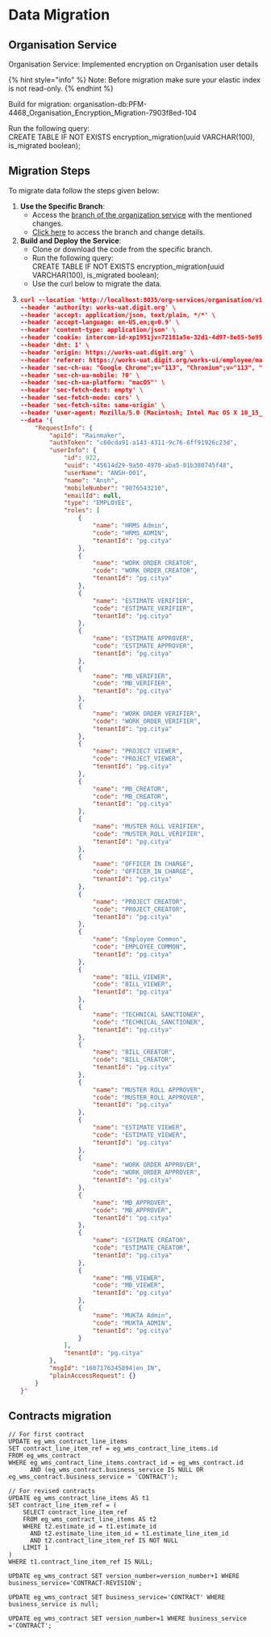 # Data Migration

## Organisation Service

Organisation Service: Implemented encryption on Organisation user details

{% hint style="info" %}
Note: Before migration make sure your elastic index is not read-only.
{% endhint %}

Build for migration: organisation-db:PFM-4468\_Organisation\_Encryption\_Migration-7903f8ed-104

Run the following query:\
CREATE TABLE IF NOT EXISTS encryption\_migration(uuid VARCHAR(100), is\_migrated boolean);

## &#x20;Migration Steps

To migrate data follow the steps given below:

1. **Use the Specific Branch**:
   * Access the [branch of the organization service](https://github.com/egovernments/DIGIT-Works/tree/7903f8edd7c3e4572b676efee0f09b7fc9474324/backend/organisation) with the mentioned changes.&#x20;
   * [Click here](https://github.com/egovernments/DIGIT-Works/tree/PFM-4468\_Organisation\_Encryption\_Migration/backend/organisation) to access the branch and change details.
2. **Build and Deploy the Service**:
   * Clone or download the code from the specific branch.
   * Run the following query:\
     CREATE TABLE IF NOT EXISTS encryption\_migration(uuid VARCHAR(100), is\_migrated boolean);
   * Use the curl below to migrate the data.
3. ```json
   curl --location 'http://localhost:8035/org-services/organisation/v1/_migrate' \
   --header 'authority: works-uat.digit.org' \
   --header 'accept: application/json, text/plain, */*' \
   --header 'accept-language: en-US,en;q=0.9' \
   --header 'content-type: application/json' \
   --header 'cookie: intercom-id-xp1951jv=72181a5e-32d1-4d97-8e85-5e9574ee7ede; intercom-device-id-xp1951jv=9586a950-3d1e-4818-bae2-c9673e615146; _ga=GA1.1.1354941045.1656251739; _ga_H9YC8FEN6F=GS1.1.1684744433.6.1.1684744462.31.0.0; amp_fef1e8=7b52e48b-c09e-406a-aedb-0c7c474c5f69R...1h119fs43.1h11aomp6.95.18.ad; _ga_XBQP06FR8V=GS1.1.1684745770.1.0.1684745773.0.0.0; __cuid=626a55cb986f4721b4761ce8d267d319' \
   --header 'dnt: 1' \
   --header 'origin: https://works-uat.digit.org' \
   --header 'referer: https://works-uat.digit.org/works-ui/employee/masters/view-organization?tenantId=statea.cityone&orgId=ORG-000071' \
   --header 'sec-ch-ua: "Google Chrome";v="113", "Chromium";v="113", "Not-A.Brand";v="24"' \
   --header 'sec-ch-ua-mobile: ?0' \
   --header 'sec-ch-ua-platform: "macOS"' \
   --header 'sec-fetch-dest: empty' \
   --header 'sec-fetch-mode: cors' \
   --header 'sec-fetch-site: same-origin' \
   --header 'user-agent: Mozilla/5.0 (Macintosh; Intel Mac OS X 10_15_7) AppleWebKit/537.36 (KHTML, like Gecko) Chrome/113.0.0.0 Safari/537.36' \
   --data '{
       "RequestInfo": {
           "apiId": "Rainmaker",
           "authToken": "c60cda91-a143-4311-9c76-6ff91926c23d",
           "userInfo": {
               "id": 922,
               "uuid": "45614d29-9a50-4970-aba5-81b380745f48",
               "userName": "ANSH-001",
               "name": "Ansh",
               "mobileNumber": "9876543210",
               "emailId": null,
               "type": "EMPLOYEE",
               "roles": [
                   {
                       "name": "HRMS Admin",
                       "code": "HRMS_ADMIN",
                       "tenantId": "pg.citya"
                   },
                   {
                       "name": "WORK ORDER CREATOR",
                       "code": "WORK_ORDER_CREATOR",
                       "tenantId": "pg.citya"
                   },
                   {
                       "name": "ESTIMATE VERIFIER",
                       "code": "ESTIMATE_VERIFIER",
                       "tenantId": "pg.citya"
                   },
                   {
                       "name": "ESTIMATE APPROVER",
                       "code": "ESTIMATE_APPROVER",
                       "tenantId": "pg.citya"
                   },
                   {
                       "name": "MB_VERIFIER",
                       "code": "MB_VERIFIER",
                       "tenantId": "pg.citya"
                   },
                   {
                       "name": "WORK ORDER VERIFIER",
                       "code": "WORK_ORDER_VERIFIER",
                       "tenantId": "pg.citya"
                   },
                   {
                       "name": "PROJECT VIEWER",
                       "code": "PROJECT_VIEWER",
                       "tenantId": "pg.citya"
                   },
                   {
                       "name": "MB_CREATOR",
                       "code": "MB_CREATOR",
                       "tenantId": "pg.citya"
                   },
                   {
                       "name": "MUSTER ROLL VERIFIER",
                       "code": "MUSTER_ROLL_VERIFIER",
                       "tenantId": "pg.citya"
                   },
                   {
                       "name": "OFFICER IN CHARGE",
                       "code": "OFFICER_IN_CHARGE",
                       "tenantId": "pg.citya"
                   },
                   {
                       "name": "PROJECT CREATOR",
                       "code": "PROJECT_CREATOR",
                       "tenantId": "pg.citya"
                   },
                   {
                       "name": "Employee Common",
                       "code": "EMPLOYEE_COMMON",
                       "tenantId": "pg.citya"
                   },
                   {
                       "name": "BILL_VIEWER",
                       "code": "BILL_VIEWER",
                       "tenantId": "pg.citya"
                   },
                   {
                       "name": "TECHNICAL SANCTIONER",
                       "code": "TECHNICAL_SANCTIONER",
                       "tenantId": "pg.citya"
                   },
                   {
                       "name": "BILL_CREATOR",
                       "code": "BILL_CREATOR",
                       "tenantId": "pg.citya"
                   },
                   {
                       "name": "MUSTER ROLL APPROVER",
                       "code": "MUSTER_ROLL_APPROVER",
                       "tenantId": "pg.citya"
                   },
                   {
                       "name": "ESTIMATE VIEWER",
                       "code": "ESTIMATE_VIEWER",
                       "tenantId": "pg.citya"
                   },
                   {
                       "name": "WORK ORDER APPROVER",
                       "code": "WORK_ORDER_APPROVER",
                       "tenantId": "pg.citya"
                   },
                   {
                       "name": "MB_APPROVER",
                       "code": "MB_APPROVER",
                       "tenantId": "pg.citya"
                   },
                   {
                       "name": "ESTIMATE CREATOR",
                       "code": "ESTIMATE_CREATOR",
                       "tenantId": "pg.citya"
                   },
                   {
                       "name": "MB_VIEWER",
                       "code": "MB_VIEWER",
                       "tenantId": "pg.citya"
                   },
                   {
                       "name": "MUKTA Admin",
                       "code": "MUKTA_ADMIN",
                       "tenantId": "pg.citya"
                   }
               ],
               "tenantId": "pg.citya"
           },
           "msgId": "1687176345894|en_IN",
           "plainAccessRequest": {}
       }
   }'
   ```

## Contracts migration

```
// For first contract
UPDATE eg_wms_contract_line_items
SET contract_line_item_ref = eg_wms_contract_line_items.id
FROM eg_wms_contract
WHERE eg_wms_contract_line_items.contract_id = eg_wms_contract.id
      AND (eg_wms_contract.business_service IS NULL OR eg_wms_contract.business_service = 'CONTRACT');

// For revised contracts
UPDATE eg_wms_contract_line_items AS t1
SET contract_line_item_ref = (
    SELECT contract_line_item_ref
    FROM eg_wms_contract_line_items AS t2
    WHERE t2.estimate_id = t1.estimate_id
      AND t2.estimate_line_item_id = t1.estimate_line_item_id
      AND t2.contract_line_item_ref IS NOT NULL
    LIMIT 1
)
WHERE t1.contract_line_item_ref IS NULL;

UPDATE eg_wms_contract SET version_number=version_number+1 WHERE business_service='CONTRACT-REVISION';

UPDATE eg_wms_contract SET business_service='CONTRACT' WHERE business_service is null;

UPDATE eg_wms_contract SET version_number=1 WHERE business_service ='CONTRACT';
```
